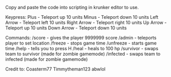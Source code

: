 Copy and paste the code into scripting in krunker editor to use.

Keypress:
Plus - Teleport up 10 units
Minus - Teleport down 10 units
Left Arrow - Teleport left 10 units
Right Arrow - Teleport right 10 units
Up Arrow - Teleport up 10 units
Down Arrow - Teleport down 10 units

Commands:
/score - gives the player 9999999 score
/admin - teleports player to set location
/freeze - stops game time
/unfreeze - starts game time
/help - tells you to press H
/heal - heals to 100 hp
/survivor - swaps team to survivor (made for zombie gamemode)
/infected - swaps team to infected (made for zombie gamemode)


Credit to:
Coasterm77
Timmytheman123
abwlol
